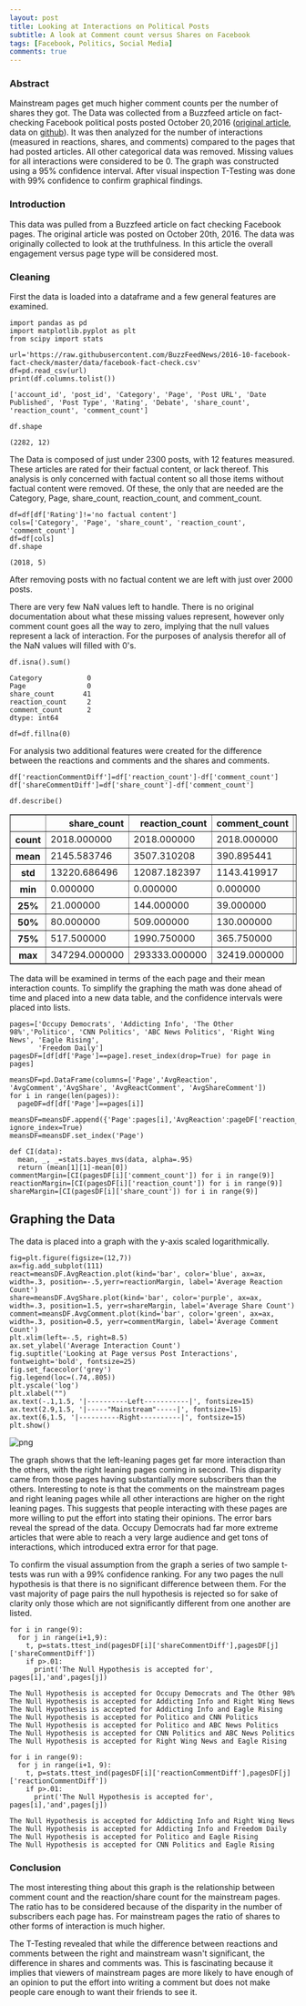 ```yaml
---
layout: post
title: Looking at Interactions on Political Posts
subtitle: A look at Comment count versus Shares on Facebook
tags: [Facebook, Politics, Social Media]
comments: true
---
```


### Abstract

Mainstream pages get much higher comment counts per the number of shares they got. The Data was collected from a Buzzfeed article on fact-checking Facebook political posts posted October 20,2016 ([original article](https://www.buzzfeednews.com/article/craigsilverman/partisan-fb-pages-analysis#.ia1QB2KJl), data on [github](https://github.com/BuzzFeedNews/2016-10-facebook-fact-check/blob/master/data/facebook-fact-check.csv)). It was then analyzed for the number of interactions (measured in reactions, shares, and comments) compared to the pages that had posted articles. All other categorical data was removed. Missing values for all interactions were considered to be 0. The graph was constructed using a 95% confidence interval. After visual inspection T-Testing was done with 99% confidence to confirm graphical findings. 

### Introduction

This data was pulled from a Buzzfeed article on fact checking Facebook pages. The original article was posted on October 20th, 2016. The data was originally collected to look at the truthfulness. In this article the overall engagement versus page type will be considered most. 

### Cleaning

First the data is loaded into a dataframe and a few general features are examined.




```
import pandas as pd
import matplotlib.pyplot as plt
from scipy import stats
```


```
url='https://raw.githubusercontent.com/BuzzFeedNews/2016-10-facebook-fact-check/master/data/facebook-fact-check.csv'
df=pd.read_csv(url)
print(df.columns.tolist())
```

    ['account_id', 'post_id', 'Category', 'Page', 'Post URL', 'Date Published', 'Post Type', 'Rating', 'Debate', 'share_count', 'reaction_count', 'comment_count']



```
df.shape
```




    (2282, 12)



The Data is composed of just under 2300 posts, with 12 features measured. These articles are rated for their factual content, or lack thereof. This analysis is only concerned with factual content so all those items without factual content were removed. Of these, the only that are needed are the Category, Page, share_count, reaction_count, and comment_count. 


```
df=df[df['Rating']!='no factual content']
cols=['Category', 'Page', 'share_count', 'reaction_count', 'comment_count']
df=df[cols]
df.shape
```




    (2018, 5)



After removing posts with no factual content we are left with just over 2000 posts.



There are very few NaN values left to handle. There is no original documentation about what these missing values represent, however only comment count goes all the way to zero, implying that the null values represent a lack of interaction. For the purposes of analysis therefor all of the NaN values will 
filled with 0's. 


```
df.isna().sum()
```




    Category           0
    Page               0
    share_count       41
    reaction_count     2
    comment_count      2
    dtype: int64




```
df=df.fillna(0)
```

For analysis two additional features were created for the difference between the reactions and comments and the shares and comments. 


```
df['reactionCommentDiff']=df['reaction_count']-df['comment_count']
df['shareCommentDiff']=df['share_count']-df['comment_count']
```


```
df.describe()
```




<div>
<style scoped>
    .dataframe tbody tr th:only-of-type {
        vertical-align: middle;
    }

    .dataframe tbody tr th {
        vertical-align: top;
    }

    .dataframe thead th {
        text-align: right;
    }
</style>
<table border="1" class="dataframe">
  <thead>
    <tr style="text-align: right;">
      <th></th>
      <th>share_count</th>
      <th>reaction_count</th>
      <th>comment_count</th>
      <th>reactionCommentDiff</th>
      <th>shareCommentDiff</th>
    </tr>
  </thead>
  <tbody>
    <tr>
      <th>count</th>
      <td>2018.000000</td>
      <td>2018.000000</td>
      <td>2018.000000</td>
      <td>2018.000000</td>
      <td>2018.000000</td>
    </tr>
    <tr>
      <th>mean</th>
      <td>2145.583746</td>
      <td>3507.310208</td>
      <td>390.895441</td>
      <td>3116.414767</td>
      <td>1754.688305</td>
    </tr>
    <tr>
      <th>std</th>
      <td>13220.686496</td>
      <td>12087.182397</td>
      <td>1143.419917</td>
      <td>11252.480803</td>
      <td>12339.315813</td>
    </tr>
    <tr>
      <th>min</th>
      <td>0.000000</td>
      <td>0.000000</td>
      <td>0.000000</td>
      <td>-1261.000000</td>
      <td>-13510.000000</td>
    </tr>
    <tr>
      <th>25%</th>
      <td>21.000000</td>
      <td>144.000000</td>
      <td>39.000000</td>
      <td>68.250000</td>
      <td>-73.750000</td>
    </tr>
    <tr>
      <th>50%</th>
      <td>80.000000</td>
      <td>509.000000</td>
      <td>130.000000</td>
      <td>305.000000</td>
      <td>-5.000000</td>
    </tr>
    <tr>
      <th>75%</th>
      <td>517.500000</td>
      <td>1990.750000</td>
      <td>365.750000</td>
      <td>1573.000000</td>
      <td>235.750000</td>
    </tr>
    <tr>
      <th>max</th>
      <td>347294.000000</td>
      <td>293333.000000</td>
      <td>32419.000000</td>
      <td>260914.000000</td>
      <td>314875.000000</td>
    </tr>
  </tbody>
</table>
</div>



The data will be examined in terms of the each page and their mean interaction counts. To simplify the graphing the math was done ahead of time and placed into a new data table, and the confidence intervals were placed into lists.  



```
pages=['Occupy Democrats', 'Addicting Info', 'The Other 98%','Politico', 'CNN Politics', 'ABC News Politics', 'Right Wing News', 'Eagle Rising', 
       'Freedom Daily']
pagesDF=[df[df['Page']==page].reset_index(drop=True) for page in pages]

meansDF=pd.DataFrame(columns=['Page','AvgReaction', 'AvgComment','AvgShare', 'AvgReactComment', 'AvgShareComment'])
for i in range(len(pages)):
  pageDF=df[df['Page']==pages[i]]
  meansDF=meansDF.append({'Page':pages[i],'AvgReaction':pageDF['reaction_count'].mean(),'AvgComment':pageDF['comment_count'].mean(),'AvgShare':pageDF['share_count'].mean(),'AvgReactComment':pageDF['reactionCommentDiff'].mean(),'AvgShareComment':pageDF['shareCommentDiff'].mean()}, ignore_index=True)
meansDF=meansDF.set_index('Page')
```


```
def CI(data):
  mean, _, _=stats.bayes_mvs(data, alpha=.95)
  return (mean[1][1]-mean[0])
commentMargin=[CI(pagesDF[i]['comment_count']) for i in range(9)]
reactionMargin=[CI(pagesDF[i]['reaction_count']) for i in range(9)]
shareMargin=[CI(pagesDF[i]['share_count']) for i in range(9)]
```

## Graphing the Data

The data is placed into a graph with the y-axis scaled logarithmically. 


```
fig=plt.figure(figsize=(12,7))
ax=fig.add_subplot(111)
react=meansDF.AvgReaction.plot(kind='bar', color='blue', ax=ax, width=.3, position=-.5,yerr=reactionMargin, label='Average Reaction Count')
share=meansDF.AvgShare.plot(kind='bar', color='purple', ax=ax, width=.3, position=1.5, yerr=shareMargin, label='Average Share Count')
comment=meansDF.AvgComment.plot(kind='bar', color='green', ax=ax, width=.3, position=0.5, yerr=commentMargin, label='Average Comment Count')
plt.xlim(left=-.5, right=8.5)
ax.set_ylabel('Average Interaction Count')
fig.suptitle('Looking at Page versus Post Interactions', fontweight='bold', fontsize=25)
fig.set_facecolor('grey')
fig.legend(loc=(.74,.805))
plt.yscale('log')
plt.xlabel("")
ax.text(-.1,1.5, '|----------Left-----------|', fontsize=15)
ax.text(2.9,1.5, '|-----"Mainstream"-----|', fontsize=15)
ax.text(6,1.5, '|----------Right----------|', fontsize=15)
plt.show()
```


![png](https://raw.githubusercontent.com/eyvonne/eyvonne.github.io/master/img/2019_08_28_Looking_At_Interaction_on_Political_Posts_files/2019_08_28_Looking_At_Interaction_on_Political_Posts_18_0.png)


The graph shows that the left-leaning pages get far more interaction than the others, with the right leaning pages coming in second. This disparity came from those pages having substantially more subscribers than the others. Interesting to note is that the comments on the mainstream pages and right leaning pages while all other interactions are higher on the right leaning pages. This suggests that people interacting with these pages are more willing to put the effort into stating their opinions. The error bars reveal the spread of the data. Occupy Democrats had far more extreme articles that were able to reach a very large audience and get tons of interactions, which introduced extra error for that page. 

To confirm the visual assumption from the graph a series of two sample t-tests was run with a 99% confidence ranking. For any two pages the null hypothesis is that there is no significant difference between them. For the vast majority of page pairs the null hypothesis is rejected so for sake of clarity only those which are not significantly different from one another are listed. 


```
for i in range(9):
  for j in range(i+1,9):
    t, p=stats.ttest_ind(pagesDF[i]['shareCommentDiff'],pagesDF[j]['shareCommentDiff'])
    if p>.01:
      print('The Null Hypothesis is accepted for', pages[i],'and',pages[j])
```

    The Null Hypothesis is accepted for Occupy Democrats and The Other 98%
    The Null Hypothesis is accepted for Addicting Info and Right Wing News
    The Null Hypothesis is accepted for Addicting Info and Eagle Rising
    The Null Hypothesis is accepted for Politico and CNN Politics
    The Null Hypothesis is accepted for Politico and ABC News Politics
    The Null Hypothesis is accepted for CNN Politics and ABC News Politics
    The Null Hypothesis is accepted for Right Wing News and Eagle Rising



```
for i in range(9):
  for j in range(i+1, 9):
    t, p=stats.ttest_ind(pagesDF[i]['reactionCommentDiff'],pagesDF[j]['reactionCommentDiff'])
    if p>.01:
      print('The Null Hypothesis is accepted for', pages[i],'and',pages[j])
```

    The Null Hypothesis is accepted for Addicting Info and Right Wing News
    The Null Hypothesis is accepted for Addicting Info and Freedom Daily
    The Null Hypothesis is accepted for Politico and Eagle Rising
    The Null Hypothesis is accepted for CNN Politics and Eagle Rising


### Conclusion
The most interesting thing about this graph is the relationship between comment count and the reaction/share count for the mainstream pages. The ratio has to be considered because of the disparity in the number of subscribers each page has. For mainstream pages the ratio of shares to other forms of interaction is much higher.

The T-Testing revealed that while the difference between reactions and comments between the right and mainstream wasn't significant, the difference in shares and comments was. This is fascinating because it implies that viewers of mainstream pages are more likely to have enough of an opinion to put the effort into writing a comment but does not make people care enough to want their friends to see it. 
